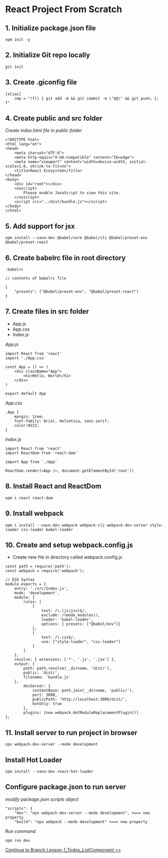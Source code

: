 # React Project From Scratch

## 1. Initialize package.json file
```
npm init -y
```

## 2. Initialize Git repo locally
```
git init
```

## 3. Create .giconfig file 
```
[alias]
    cmp = "!f() { git add -A && git commit -m \"$@\" && git push; }; f"
```
## 4. Create public and src folder
*Create index.html file in public folder*
```
<!DOCTYPE html>
<html lang="en">
<head>
    <meta charset="UTF-8">
    <meta http-equiv="X-UA-Compatible" content="IE=edge">
    <meta name="viewport" content="width=device-width, initial-scale=1.0, shrink-to-fit=no">
    <title>React Ecosystem</title>
</head>
<body>
    <div id="root"></div>
    <noscript>
        Please enable JavaScript to view this site.
    </noscript>
    <script src="../dist/bundle.js"></script>
</body>
</html>
```
## 5. Add support for jsx
```
npm install --save-dev @babel/core @babel/cli @babel/preset-env @babel/preset-react
```

## 6. Create babelrc file in root directory
```
.babelrc

// contents of babelrc file

{
    "presets": ["@babel/preset-env", "@babel/preset-react"]
}
```
## 7. Create files in src folder
* App.js
* App.css
* Index.js

*App.js*
```
import React from 'react'
import './App.css'

const App = () => (
    <div className="App">
        <h1>Hello, World</h1>
    </div>
)

export default App
```

*App.css*
```
.App {
    margin: 1rem;
    font-family: Arial, Helvetica, sans-serif;
    color:#222;
}
```

*Index.js*
```
import React from 'react'
import ReactDom from 'react-dom'

import App from './App'

ReactDom.render(<App />, document.getElementById('root'))
```

## 8. Install React and ReactDom
```
npm i react react-dom
```

## 9. Install webpack
```
npm i install --save-dev webpack webpack-cli webpack-dev-server style-loader css-loader babel-loader
```

## 10. Create and setup webpack.config.js
* Create new file in directory called webpack.config.js
```
const path = require('path');
const webpack = require('webpack');

// ES5 Syntax
module.exports = {
    entry: './src/Index.js',
    mode: 'development',
    module: {
        rules: [
            {
                test: /\.(js|jsx)$/,
                exclude: /(mode_modules)/,
                loader: 'babel-loader',
                options: { presets: ["@babel/env"]}
            },
            {
                test: /\.css$/,
                use: ["style-loader", "css-loader"]
            }
        ]
    },
    resolve: { extenions: ['*', '.js', '.jsx'] },
    output: {
        path: path.resolve(__dirname, 'dist/'),
        public: 'dist/',
        filename: 'bundle.js'
    },
        devServer: {
            contentBase: path.join(__dirname, 'public/'),
            port: 3000,
            publicPath: 'http://localhost:3000/dist/',
            hotOnly: true
        },
        plugins: [new webpack.HotModuleReplacementPlugin()]
};
```

## 11. Install server to run project in browser
```
npx webpack-dev-server --mode development
```

## Install Hot Loader
```
npm install --save-dev react-hot-loader
```

## Configure package.json to run server
*modify package.json scripts object*
```
"scripts": {
    "dev": "npx webpack-dev-server --mode development", <=== new property
    "build": "npx webpack --mode development" <=== new property
```
*Run command*
```
npm run dev
```

[Continue to Branch Lesson-1_Todos_ListComponent >>](https://github.com/yourwpmadesimple/modern-react-projects/tree/Lesson-1_Todos_ListComponent)
